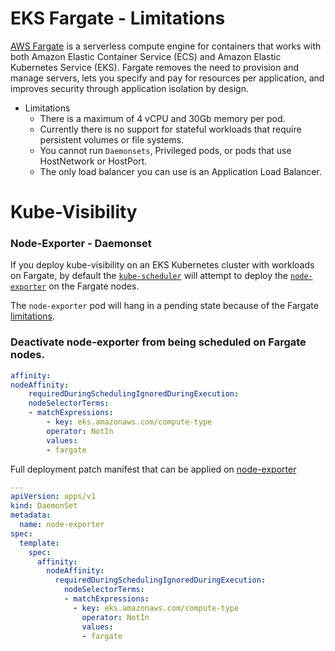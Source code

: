 # EKS Fargate - Limitations

[AWS Fargate](https://aws.amazon.com/fargate/) is a serverless compute engine for containers that works with both Amazon Elastic Container Service (ECS) and Amazon Elastic Kubernetes Service (EKS). Fargate removes the need to provision and manage servers, lets you specify and pay for resources per application, and improves security through application isolation by design.

- Limitations
  - There is a maximum of 4 vCPU and 30Gb memory per pod.
  - Currently there is no support for stateful workloads that require persistent volumes or file systems.
  - You cannot run `Daemonsets`, Privileged pods, or pods that use HostNetwork or HostPort.
  - The only load balancer you can use is an Application Load Balancer.

# Kube-Visibility 
### Node-Exporter - Daemonset

If you deploy kube-visibility on an EKS Kubernetes cluster with workloads on Fargate, by default the [`kube-scheduler`](https://kubernetes.io/docs/reference/command-line-tools-reference/kube-scheduler/) will attempt to deploy the [`node-exporter`](../pkg/upstream/node_exporter/daemonset.yaml) on the Fargate nodes. 

The `node-exporter` pod will hang in a pending state because of the Fargate [limitations](#eks-fargate---limitations).
 
### Deactivate node-exporter from being scheduled on Fargate nodes.

```yaml
affinity:
nodeAffinity:
    requiredDuringSchedulingIgnoredDuringExecution:
    nodeSelectorTerms:
    - matchExpressions:
        - key: eks.amazonaws.com/compute-type
        operator: NotIn
        values:
        - fargate  
```

Full deployment patch manifest that can be applied on [node-exporter](../pkg/instance/node_exporter/daemonset-patch.yaml)

```yaml
---
apiVersion: apps/v1
kind: DaemonSet
metadata:
  name: node-exporter
spec:
  template:
    spec:
      affinity:
        nodeAffinity:
          requiredDuringSchedulingIgnoredDuringExecution:
            nodeSelectorTerms:
            - matchExpressions:
              - key: eks.amazonaws.com/compute-type
                operator: NotIn
                values:
                - fargate  
```
